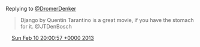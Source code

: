 Replying to [@DromerDenker](https://twitter.com/VueDenBosch/status/300182505439494145)

> Django by Quentin Tarantino is a great movie, if you have the stomach for it\. @JTDenBosch

<img src="../../media/tweet.ico" width="12" /> [Sun Feb 10 20:00:57 +0000 2013](https://twitter.com/DromerDenker/status/300695874651185152)